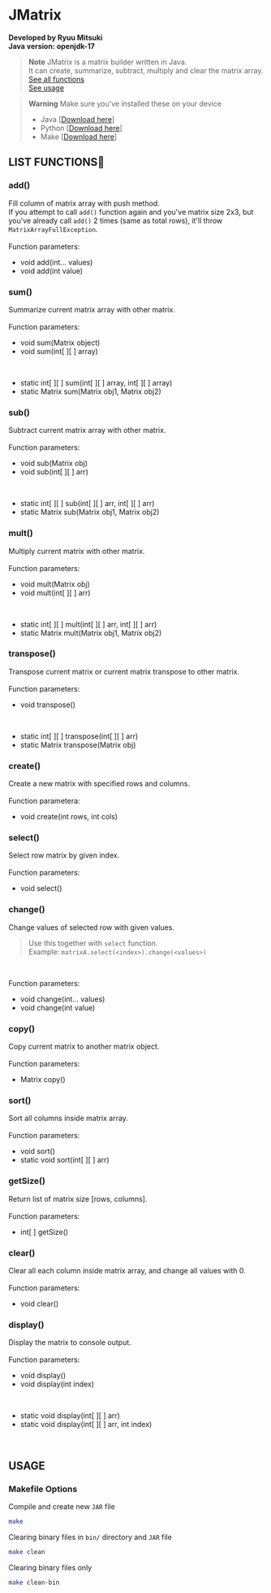 # JMatrix
**Developed by Ryuu Mitsuki<br>**
**Java version: openjdk-17**

> **Note**
> JMatrix is a matrix builder written in Java.<br>
> It can create, summarize, subtract, multiply and clear the matrix array.<br>
> [See all functions](https://github.com/mitsuki31/jmatrix#list-functionsrocket)<br>
> [See usage](https://github.com/mitsuki31/jmatrix#usage)

> **Warning** Make sure you've installed these on your device<br>
> - Java \[[Download here](https://oracle.com/java/)\]
> - Python \[[Download here](https://python.org/)\]
> - Make \[[Download here](https://chocolatey.org/install)\]

## LIST FUNCTIONS:rocket:

### add()
Fill column of matrix array with push method.<br>
If you attempt to call `add()` function again and you've matrix size 2x3, but you've already call `add()` 2 times (same as total rows), it'll throw `MatrixArrayFullException`.<br>
<br>
Function parameters:
- void add(int... values)
- void add(int value)

### sum()
Summarize current matrix array with other matrix.<br>
<br>
Function parameters:
- void sum(Matrix object)
- void sum(int\[ ]\[ ] array)
<br>

- static int[ ]\[ ] sum(int\[ ]\[ ] array, int\[ ]\[ ] array)
- static Matrix sum(Matrix obj1, Matrix obj2)

### sub()
Subtract current matrix array with other matrix.<br>
<br>
Function parameters:
- void sub(Matrix obj)
- void sub(int[ ][ ] arr)
<br>

- static int[ ][ ] sub(int[ ][ ] arr, int[ ][ ] arr)
- static Matrix sub(Matrix obj1, Matrix obj2)

### mult()
Multiply current matrix with other matrix.<br>
<br>
Function parameters:
- void mult(Matrix obj)
- void mult(int[ ][ ] arr)
<br>

- static int[ ][ ] mult(int[ ][ ] arr, int[ ][ ] arr)
- static Matrix mult(Matrix obj1, Matrix obj2)

### transpose()
Transpose current matrix or current matrix transpose to other matrix.<br>
<br>
Function parameters:
- void transpose()
<br>

- static int[ ][ ] transpose(int[ ][ ] arr)
- static Matrix transpose(Matrix obj)


### create()
Create a new matrix with specified rows and columns.<br>
<br>
Function parametera:
- void create(int rows, int cols)

### select()
Select row matrix by given index.<br>
<br>
Function parameters:
- void select()

### change()
Change values of selected row with given values.<br>
> Use this together with `select` function.<br>
> Example:  `matrixA.select(<index>).change(<values>)`
<br>

Function parameters:
- void change(int... values)
- void change(int value)

### copy()
Copy current matrix to another matrix object.<br>
<br>
Function parameters:
- Matrix copy()

### sort()
Sort all columns inside matrix array.<br>
<br>
Function parameters:
- void sort()
- static void sort(int[ ][ ] arr)

### getSize()
Return list of matrix size [rows, columns].<br>
<br>
Function parameters:
- int[ ] getSize()

### clear()
Clear all each column inside matrix array, and change all values with 0.<br>
<br>
Function parameters:
- void clear()

### display()
Display the matrix to console output.<br>
<br>
Function parameters:
- void display()
- void display(int index)
<br>

- static void display(int[ ][ ] arr)
- static void display(int[ ][ ] arr, int index)

<br>

## USAGE
### Makefile Options
Compile and create new `JAR` file
```bash
make
```

Clearing binary files in `bin/` directory and `JAR` file
```bash
make clean
```

Clearing binary files only
```bash
make clean-bin
```
